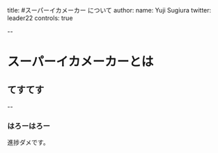 title: #スーパーイカメーカー について
author:
  name: Yuji Sugiura
  twitter: leader22
controls: true

--

# スーパーイカメーカーとは
## てすてす

--

### はろーはろー

進捗ダメです。

